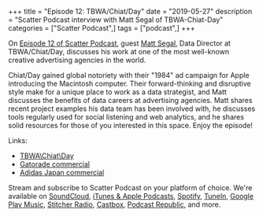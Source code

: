+++
title = "Episode 12: TBWA/Chiat/Day"
date = "2019-05-27"
description = "Scatter Podcast interview with Matt Segal of TBWA-Chiat-Day"
categories = ["Scatter Podcast",]
tags = ["podcast",]
+++

On [Episode 12 of Scatter Podcast](https://soundcloud.com/scatterpodcast/episode-012), guest [Matt Segal](https://www.linkedin.com/in/segalmatt/), Data Director at TBWA/Chiat/Day, discusses his work at one of the most well-known creative advertising agencies in the world.
<!--more-->
Chiat/Day gained global notoriety with their "1984" ad campaign for Apple introducing the Macintosh computer. Their forward-thinking and disruptive style make for a unique place to work as a data strategist, and Matt discusses the benefits of data careers at advertising agencies. Matt shares recent project examples his data team has been involved with, he discusses tools regularly used for social listening and web analytics, and he shares solid resources for those of you interested in this space. Enjoy the episode!

Links:

* [TBWA\Chiat\Day](http://tbwachiatdayla.com)
* [Gatorade commercial](https://youtu.be/ZCEdBfBolWk)
* [Adidas Japan commercial](https://youtu.be/M1FOg-KHP28)

Stream and subscribe to Scatter Podcast on your platform of choice. We're available on [SoundCloud](https://soundcloud.com/scatterpodcast), [iTunes & Apple Podcasts](https://podcasts.apple.com/us/podcast/scatter-podcast/id1458544194), [Spotify](https://open.spotify.com/show/64UpJwByrdsrLSYObuEeHx?si=n_UlBzrYQv6ptBjeXfSOsw), [TuneIn](https://tunein.com/podcasts/Business--Economics-Podcasts/Scatter-Podcast-p1216105/), [Google Play Music](https://playmusic.app.goo.gl/?ibi=com.google.PlayMusic&isi=691797987&ius=googleplaymusic&apn=com.google.android.music&link=https://play.google.com/music/m/Iqayzaqkmvhu5op3yehzbj5bus4?t%3DScatter_Podcast%26pcampaignid%3DMKT-na-all-co-pr-mu-pod-16), [Stitcher Radio](https://www.stitcher.com/podcast/scatter-podcast/httpssoundcloudcomscatterpodcast), [Castbox](https://castbox.fm/channel/id2083174), [Podcast Republic](https://www.podcastrepublic.net/podcast/1458544194), and more.